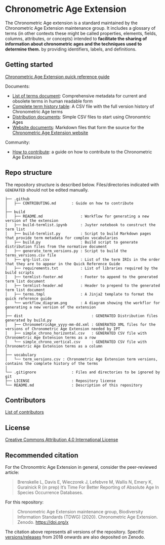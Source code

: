 # Chronometric Age Extension

The Chronometric Age extension is a standard maintained by the Chronometric Age Extension maintenance group. It includes a glossary of terms (in other contexts these might be called properties, elements, fields, columns, attributes, or concepts) intended to **facilitate the sharing of information about chronometric ages and the techniques used to determine them.** by providing identifiers, labels, and definitions.

## Getting started

[Chronometric Age Extension quick reference guide](https://chrono.tdwg.org/terms/)

Documents:

* [List of terms document](https://chrono.tdwg.org/list/): Comprehensive metadata for current and obsolete terms in human readable form 
* [Complete term history table](vocabulary/term_versions.csv): A CSV file with the full version history of Chronometric Age terms
* [Distribution documents](dist/): Simple CSV files to start using Chronomtric Ages
* [Website documents](docs/): Markdown files that form the source for the [Chronometric Age Extension website](https://chrono.tdwg.org/)

Community:

* [How to contribute](.github/CONTRIBUTING.md): a guide on how to contribute to the Chronometric Age Extension

## Repo structure

The repository structure is described below. Files/directories indicated with `GENERATED` should not be edited manually.

```
├── .github
│   ├── CONTRIBUTING.md       : Guide on how to contribute
│
├── build
│   ├── README.md                 : Workflow for generating a new version of the extension
│   ├── build-termlist.ipynb      : Juyter notebook to construct the term list
│   ├── build-termlist.py         : Script to build Markdown pages that provide term metadata for complex vocabularies
│   ├── build.py                  : Build script to generate distribution files from the normative document
│   ├── generate_term_versions.py : Script to build the terms_versions.csv file
│   ├── qrg-list.csv              : List of the term IRIs in the order that they are to appear in the Quick Reference Guide
│   ├── requirements.txt          : List of libraries required by the build scripts
│   ├── termlist-footer.md        : Footer to append to the generated term list document
│   ├── termlist-header.md        : Header to prepend to the generated term list document
│   ├── terms.tmpl                : A Jinja2 template to format the quick reference guide
│   └── workflow_diagram.png      : A diagram showing the workflor for generating a new version of the extension
│
├── dist                               : GENERATED Distribution files generated by build.py
│   ├── ChronometricAge_yyyy-mm-dd.xml : GENERATED XML files for the versions of Chronometric Age Extension needed by IPT
│   ├── simple_chrono_horizontal.csv   : GENERATED CSV file with Chronometric Age Extension terms as a row
│   └── simple_chrono_vertical.csv     : GENERATED CSV file with Chronometric Age Extension terms as a column
│
├── vocabulary
│   └── term_versions.csv : Chronometric Age Extension term versions, contains the complete history of the terms
│
└── .gitignore                : Files and directories to be ignored by git
├── LICENSE                   : Repository license
└── README.md                 : Description of this repository
```

## Contributors

[List of contributors](https://github.com/tdwg/chrono/contributors)

## License

[Creative Commons Attribution 4.0 International License](http://creativecommons.org/licenses/by/4.0/)

## Recommended citation

For the Chronomtric Age Extension in general, consider the peer-reviewed article:

> Brenskelle L, Davis E, Wieczorek J, Lefebvre M, Wallis N, Emery K, Guralnick R (in prep) It’s Time For Better Reporting of Absolute Age In Species Occurrence Databases.

For this repository:

> Chronometric Age Extension maintenance group, Biodiversity Information Standards (TDWG) (2020). Chronometric Age Extension. Zenodo. https://doi.org/x

The citation above represents all versions of the repository. Specific [versions/releases](https://github.com/tdwg/chrono/releases) from 2018 onwards are also deposited on Zenodo.

